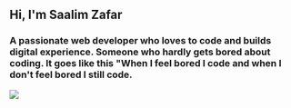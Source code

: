## Hi, I'm Saalim Zafar
### A passionate web developer who loves to code and builds digital experience. Someone who hardly gets bored about coding. It goes like this "When I feel bored I code and when I don't feel bored I still code.

![](https://komarev.com/ghpvc/?username=saalimzafar&color=green)
